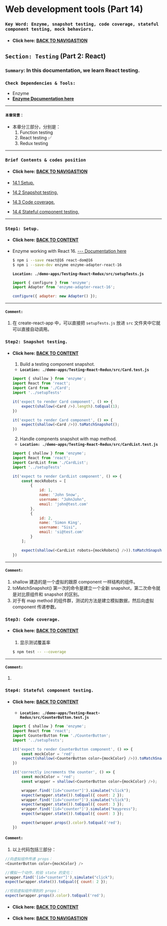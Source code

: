 # Web development tools (Part 14)

### `Key Word: Enzyme, snapshot testing, code coverage, stateful component testing, mock behaviors.`

- #### Click here: [BACK TO NAVIGASTION](https://github.com/DonghaoWu/WebDev-tools-demo/blob/master/README.md)

## `Section: Testing` (Part 2: React)

### `Summary`: In this documentation, we learn React testing.

### `Check Dependencies & Tools:`

- Enzyme
- __[Enzyme Documentation here](https://enzymejs.github.io/enzyme/docs/installation/index.html)__

------------------------------------------------------------

#### `本章背景：`
- 本章分三部分，分别是：
    1. Function testing 
    2. React testing :white_check_mark:
    3. Redux testing

------------------------------------------------------------

### <span id="14.0">`Brief Contents & codes position`</span>

- #### Click here: [BACK TO NAVIGASTION](https://github.com/DonghaoWu/WebDev-tools-demo/blob/master/README.md)

- [14.1 Setup.](#14.1)
- [14.2 Snapshot testing.](#14.2)
- [14.3 Code coverage.](#14.3)
- [14.4 Stateful component testing.](#14.4)

------------------------------------------------------------

### <span id="14.1">`Step1: Setup.`</span>

- #### Click here: [BACK TO CONTENT](#14.0)

- Enzyme working with React 16. [--- Documentation here](https://enzymejs.github.io/enzyme/docs/installation/index.html)

    ```bash
    $ npm i --save react@16 react-dom@16
    $ npm i --save-dev enzyme enzyme-adapter-react-16
    ```

    __`Location: ./demo-apps/Testing-React-Redux/src/setupTests.js`__

    ```js
    import { configure } from 'enzyme';
    import Adapter from 'enzyme-adapter-react-16';

    configure({ adapter: new Adapter() });
    ```

----------------------------------------------------------------------------

#### `Comment:`
1. 在 create-react-app 中，可以直接把 `setupTests.js` 放进 `src` 文件夹中它就可以直接自动调用。

### <span id="14.2">`Step2: Snapshot testing.`</span>

- #### Click here: [BACK TO CONTENT](#14.0)

    1. Build a testing component snapshot.

     - __`Location: ./demo-apps/Testing-React-Redux/src/Card.test.js`__

    ```js
    import { shallow } from 'enzyme';
    import React from 'react';
    import Card from './Card';
    import '../setupTests'

    it('expect to render Card component', () => {
        expect(shallow(<Card />).length).toEqual(1);
    })

    it('expect to render Card component', () => {
        expect(shallow(<Card />)).toMatchSnapshot();
    })
    ```

    2. Handle compnents snapshot with map method.

    - __`Location: ./demo-apps/Testing-React-Redux/src/CardList.test.js`__

    ```js
    import { shallow } from 'enzyme';
    import React from 'react';
    import CardList from './CardList';
    import '../setupTests'

    it('expect to render CardList component', () => {
        const mockRobots = [
            {
                id: 1,
                name: 'John Snow',
                username: "JohnJohn",
                email: 'john@test.com'
            },
            {
                id: 2,
                name: 'Simon King',
                username: "Sisi",
                email: 'si@test.com'
            }
        ];

        expect(shallow(<CardList robots={mockRobots} />)).toMatchSnapshot();
    })
    ```
----------------------------------------------------------------------------

#### `Comment:`
1. shallow 建造的是一个虚拟的跟原 component 一样结构的组件。
2. toMatchSnapshot() 第一次的命令是建立一个全新 snapshot，第二次命令就是对比原组件和 snapshot 的区别。
3. 对于有 map method 的组件群，测试的方法是建立模拟数据，然后向虚拟 component 传递参数。

### <span id="14.3">`Step3: Code coverage.`</span>

- #### Click here: [BACK TO CONTENT](#14.0)

    1. 显示测试覆盖率
    ```bash
    $ npm test -- --coverage
    ```
----------------------------------------------------------------------------

#### `Comment:`
1. 

### <span id="14.4">`Step4: Stateful component testing.`</span>

- #### Click here: [BACK TO CONTENT](#14.0)

    - __`Location: ./demo-apps/Testing-React-Redux/src/CounterButton.test.js`__

    ```js
    import { shallow } from 'enzyme';
    import React from 'react';
    import CounterButton from './CounterButton';
    import '../setupTests';

    it('expect to render CounterButton component', () => {
        const mockColor = 'red';
        expect(shallow(<CounterButton color={mockColor} />)).toMatchSnapshot();
    })

    it('correctly increments the counter', () => {
        const mockColor = 'red';
        const wrapper = shallow(<CounterButton color={mockColor} />);

        wrapper.find('[id="counter"]').simulate("click");
        expect(wrapper.state()).toEqual({ count: 2 });
        wrapper.find('[id="counter"]').simulate("click");
        expect(wrapper.state()).toEqual({ count: 3 });
        wrapper.find('[id="counter"]').simulate("keypress");
        expect(wrapper.state()).toEqual({ count: 3 });

        expect(wrapper.props().color).toEqual('red');
    })
    ```


#### `Comment:`
1. 以上代码包括三部分：
```js
//向虚拟组件传递 props：
<CounterButton color={mockColor} />

//模拟一个动作，检验 state 的变化：
wrapper.find('[id="counter"]').simulate("click");
expect(wrapper.state()).toEqual({ count: 2 });

//检验虚拟组件得到的 props：
expect(wrapper.props().color).toEqual('red');
```

- #### Click here: [BACK TO CONTENT](#14.0)
- #### Click here: [BACK TO NAVIGASTION](https://github.com/DonghaoWu/WebDev-tools-demo/blob/master/README.md)